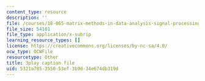 ```yaml
---
content_type: resource
description: ''
file: /courses/18-065-matrix-methods-in-data-analysis-signal-processing-and-machine-learning-spring-2018/5321a785355053ef3b9d34e674db319d_lZrIPRnoGQQ.srt
file_size: 54101
file_type: application/x-subrip
learning_resource_types: []
license: https://creativecommons.org/licenses/by-nc-sa/4.0/
ocw_type: OCWFile
resourcetype: Other
title: 3play caption file
uid: 5321a785-3550-53ef-3b9d-34e674db319d
---
```

